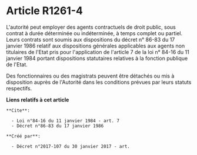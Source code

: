 # Article R1261-4

L'autorité peut employer des agents contractuels de droit public, sous contrat à durée déterminée ou indéterminée, à temps
complet ou partiel. Leurs contrats sont soumis aux dispositions du décret n° 86-83 du 17 janvier 1986 relatif aux
dispositions générales applicables aux agents non titulaires de l'Etat pris pour l'application de l'article 7 de la loi n°
84-16 du 11 janvier 1984 portant dispositions statutaires relatives à la fonction publique de l'Etat.

Des fonctionnaires ou des magistrats peuvent être détachés ou mis à disposition auprès de l'Autorité dans les conditions
prévues par leurs statuts respectifs.

**Liens relatifs à cet article**

	**Cite**:

	  - Loi n°84-16 du 11 janvier 1984 - art. 7
	  - Décret n°86-83 du 17 janvier 1986

	**Créé par**:

	  - Décret n°2017-107 du 30 janvier 2017 - art.
